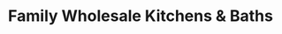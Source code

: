 ---
title: "Family Wholesale Kitchens & Baths"
url: /wayne/family-wholesale-kitchens-und-baths/
shop: Küchen
---